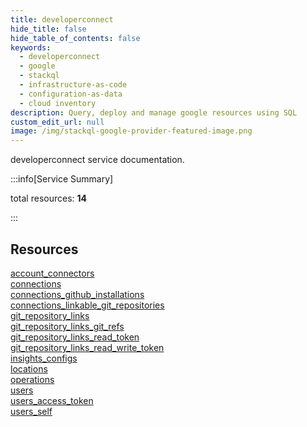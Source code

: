 ```yaml
---
title: developerconnect
hide_title: false
hide_table_of_contents: false
keywords:
  - developerconnect
  - google
  - stackql
  - infrastructure-as-code
  - configuration-as-data
  - cloud inventory
description: Query, deploy and manage google resources using SQL
custom_edit_url: null
image: /img/stackql-google-provider-featured-image.png
---
```


developerconnect service documentation.

:::info[Service Summary]

total resources: __14__  

:::

## Resources
<div class="row">
<div class="providerDocColumn">
<a href="/developerconnect/account_connectors/">account_connectors</a><br />
<a href="/developerconnect/connections/">connections</a><br />
<a href="/developerconnect/connections_github_installations/">connections_github_installations</a><br />
<a href="/developerconnect/connections_linkable_git_repositories/">connections_linkable_git_repositories</a><br />
<a href="/developerconnect/git_repository_links/">git_repository_links</a><br />
<a href="/developerconnect/git_repository_links_git_refs/">git_repository_links_git_refs</a><br />
<a href="/developerconnect/git_repository_links_read_token/">git_repository_links_read_token</a>
</div>
<div class="providerDocColumn">
<a href="/developerconnect/git_repository_links_read_write_token/">git_repository_links_read_write_token</a><br />
<a href="/developerconnect/insights_configs/">insights_configs</a><br />
<a href="/developerconnect/locations/">locations</a><br />
<a href="/developerconnect/operations/">operations</a><br />
<a href="/developerconnect/users/">users</a><br />
<a href="/developerconnect/users_access_token/">users_access_token</a><br />
<a href="/developerconnect/users_self/">users_self</a>
</div>
</div>